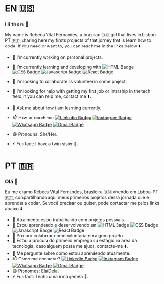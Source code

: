 # EN 🇺🇸
### Hi there 👋

My name is Rebeca Vital Fernandes, a brazilian 🇧🇷 girl that lives in Lisbon-PT 🇵🇹, sharing here my firsts projects of that jorney that is learn how to code. If you need or want to, you can reach me in the links below ⬇️.

- 🔭 I’m currently working on personal projects.
- 🌱 I’m currently learning and developing with ![HTML Badge](https://img.shields.io/badge/html5%20-%23E34F26.svg?&style=for-the-badge&logo=html5&logoColor=white) ![CSS Badge](https://img.shields.io/badge/css3%20-%231572B6.svg?&style=for-the-badge&logo=css3&logoColor=white) ![Javascript Badge](https://img.shields.io/badge/javascript%20-%23323330.svg?&style=for-the-badge&logo=javascript&logoColor=%23F7DF1E) ![React Badge](https://img.shields.io/badge/react%20-%2320232a.svg?&style=for-the-badge&logo=react&logoColor=%2361DAFB)
- 👯 I’m looking to collaborate as volunteer in some project.
- 🤔 I’m looking for help with getting my first job or intership in the tech field, if you can help me, contact me ⬇️. 
- 💬 Ask me about how i am learning currently.
- 📫 How to reach me: [![Linkedin Badge](https://img.shields.io/badge/-LinkedIn-blue?style=flat-square&logo=Linkedin&logoColor=white&link=https://www.linkedin.com/in/rebeca-vital/)](https://www.linkedin.com/in/rebeca-vital/) [![Instagram Badge](https://img.shields.io/badge/-Instagram-purple?style=flat-square&logo=Instagram&logoColor=white&link=https://www.instagram.com/rebeca_vital/)](https://www.instagram.com/rebeca_vital/) [![Whatsapp Badge](https://img.shields.io/badge/WhatsApp-%2325D366.svg?&style=flat-square&logo=whatsapp&logoColor=white&link=https://api.whatsapp.com/send?phone=351934456090/)](https://api.whatsapp.com/send?phone=351934456090/) [![Gmail Badge](https://img.shields.io/badge/-rebecavitalfernandes@gmail.com-%23D14836.svg?style=flat-square&logo=Gmail&logoColor=white&link=mailto:rebecavitalfernandes@gmail.com)](mailto:rebecavitalfernandes@gmail.com)

- 😄 Pronouns: She/Her.
- ⚡ Fun fact: I have a twin sister 👯.
# PT 🇧🇷
### Olá 👋

Eu me chamo Rebeca Vital Fernandes, brasileira 🇧🇷 vivendo em Lisboa-PT 🇵🇹, compartilhando aqui meus primeiros projetos dessa jornada que é aprender a codar. Se você precisar ou quiser, pode contactar me pelos links abaixo ⬇️.

- 🔭 Atualmente estou trabalhando com projetos pessoais.
- 🌱 Estou aprendendo e desenvolvendo em ![HTML Badge](https://img.shields.io/badge/html5%20-%23E34F26.svg?&style=for-the-badge&logo=html5&logoColor=white) ![CSS Badge](https://img.shields.io/badge/css3%20-%231572B6.svg?&style=for-the-badge&logo=css3&logoColor=white) ![Javascript Badge](https://img.shields.io/badge/javascript%20-%23323330.svg?&style=for-the-badge&logo=javascript&logoColor=%23F7DF1E) ![React Badge](https://img.shields.io/badge/react%20-%2320232a.svg?&style=for-the-badge&logo=react&logoColor=%2361DAFB)
- 👯 Procuro colaborar como voluntaria em algum projeto.
- 🤔 Estou a procura do primeiro emprego ou estágio na area da tecnologia, caso alguem possa me ajuda, contacte-me ⬇️.
- 💬 Me pergunte sobre como estou aprendendo atualmente.
- 📫 Como me contactar? [![Linkedin Badge](https://img.shields.io/badge/-LinkedIn-blue?style=flat-square&logo=Linkedin&logoColor=white&link=https://www.linkedin.com/in/rebeca-vital/)](https://www.linkedin.com/in/rebeca-vital/) [![Instagram Badge](https://img.shields.io/badge/-Instagram-purple?style=flat-square&logo=Instagram&logoColor=white&link=https://www.instagram.com/rebeca_vital/)](https://www.instagram.com/rebeca_vital/) [![Whatsapp Badge](https://img.shields.io/badge/WhatsApp-%2325D366.svg?&style=flat-square&logo=whatsapp&logoColor=white&link=https://api.whatsapp.com/send?phone=351934456090/)](https://api.whatsapp.com/send?phone=351934456090/) [![Gmail Badge](https://img.shields.io/badge/-rebecavitalfernandes@gmail.com-%23D14836.svg?style=flat-square&logo=Gmail&logoColor=white&link=mailto:rebecavitalfernandes@gmail.com)](mailto:rebecavitalfernandes@gmail.com)
- 😄 Pronomes: Ela/Dela.
- ⚡ Fun fact: Tenho uma irmã gemêa 👯.
